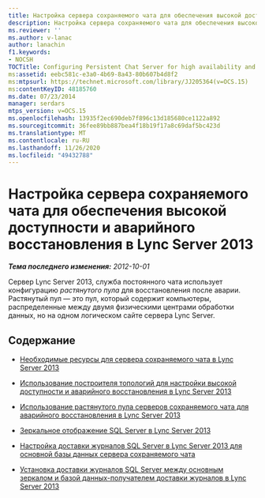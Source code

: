 ```yaml
---
title: Настройка сервера сохраняемого чата для обеспечения высокой доступности и аварийного восстановления
description: Настройка сервера сохраняемого чата для обеспечения высокой доступности и аварийного восстановления.
ms.reviewer: ''
ms.author: v-lanac
author: lanachin
f1.keywords:
- NOCSH
TOCTitle: Configuring Persistent Chat Server for high availability and disaster recovery
ms:assetid: eebc581c-e3a0-4b69-8a43-80b607b4d8f2
ms:mtpsurl: https://technet.microsoft.com/library/JJ205364(v=OCS.15)
ms:contentKeyID: 48185760
ms.date: 07/23/2014
manager: serdars
mtps_version: v=OCS.15
ms.openlocfilehash: 13935f2ec690deb7f896c13d185680ce1122a892
ms.sourcegitcommit: 36fee89bb887bea4f18b19f17a8c69daf5bc423d
ms.translationtype: MT
ms.contentlocale: ru-RU
ms.lasthandoff: 11/26/2020
ms.locfileid: "49432788"
---
```

# <a name="configuring-persistent-chat-server-for-high-availability-and-disaster-recovery-in-lync-server-2013"></a>Настройка сервера сохраняемого чата для обеспечения высокой доступности и аварийного восстановления в Lync Server 2013

<div data-xmlns="http://www.w3.org/1999/xhtml">

<div class="topic" data-xmlns="http://www.w3.org/1999/xhtml" data-msxsl="urn:schemas-microsoft-com:xslt" data-cs="https://msdn.microsoft.com/">

<div data-asp="https://msdn2.microsoft.com/asp">



</div>

<div id="mainSection">

<div id="mainBody">

<span> </span>

_**Тема последнего изменения:** 2012-10-01_

Сервер Lync Server 2013, служба постоянного чата использует конфигурацию *растянутого пула* для восстановления после аварии. Растянутый пул — это пул, который содержит компьютеры, распределенные между двумя физическими центрами обработки данных, но на одном логическом сайте сервера Lync Server.

<div>

## <a name="in-this-section"></a>Содержание

  - [Необходимые ресурсы для сервера сохраняемого чата в Lync Server 2013](lync-server-2013-required-resources-for-persistent-chat-server.md)

  - [Использование построителя топологий для настройки высокой доступности и аварийного восстановления в Lync Server 2013](lync-server-2013-using-topology-builder-to-configure-high-availability-and-disaster-recovery.md)

  - [Использование растянутого пула серверов сохраняемого чата для аварийного восстановления в Lync Server 2013](lync-server-2013-using-a-stretched-persistent-chat-server-pool-for-disaster-recovery.md)

  - [Зеркальное отображение SQL Server в Lync Server 2013](lync-server-2013-sql-server-mirroring.md)

  - [Настройка доставки журналов SQL Server в Lync Server 2013 для основной базы данных сервера сохраняемого чата](lync-server-2013-setting-up-sql-server-log-shipping-for-the-persistent-chat-server-primary-database.md)

  - [Установка доставки журналов SQL Server между основным зеркалом и базой данных-получателем доставки журналов в Lync Server 2013](lync-server-2013-set-up-log-shipping-secondary-database.md)

</div>

</div>

<span> </span>

</div>

</div>

</div>

